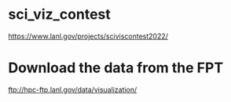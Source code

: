 # sci_viz_contest

https://www.lanl.gov/projects/sciviscontest2022/



# Download the data from the FPT

ftp://hpc-ftp.lanl.gov/data/visualization/
